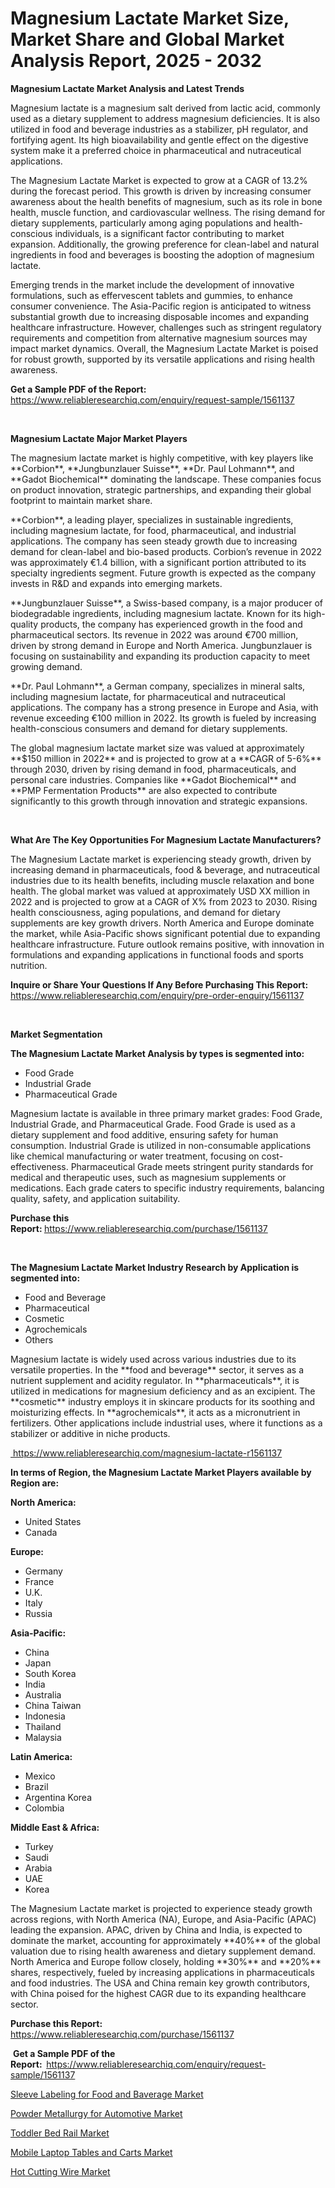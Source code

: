 <p><h1>Magnesium Lactate Market Size, Market Share and Global Market Analysis Report, 2025 - 2032</h1></p><p><strong>Magnesium Lactate Market Analysis and Latest Trends</strong></p>
<p><p>Magnesium lactate is a magnesium salt derived from lactic acid, commonly used as a dietary supplement to address magnesium deficiencies. It is also utilized in food and beverage industries as a stabilizer, pH regulator, and fortifying agent. Its high bioavailability and gentle effect on the digestive system make it a preferred choice in pharmaceutical and nutraceutical applications.</p><p>The Magnesium Lactate Market is expected to grow at a CAGR of 13.2% during the forecast period. This growth is driven by increasing consumer awareness about the health benefits of magnesium, such as its role in bone health, muscle function, and cardiovascular wellness. The rising demand for dietary supplements, particularly among aging populations and health-conscious individuals, is a significant factor contributing to market expansion. Additionally, the growing preference for clean-label and natural ingredients in food and beverages is boosting the adoption of magnesium lactate.</p><p>Emerging trends in the market include the development of innovative formulations, such as effervescent tablets and gummies, to enhance consumer convenience. The Asia-Pacific region is anticipated to witness substantial growth due to increasing disposable incomes and expanding healthcare infrastructure. However, challenges such as stringent regulatory requirements and competition from alternative magnesium sources may impact market dynamics. Overall, the Magnesium Lactate Market is poised for robust growth, supported by its versatile applications and rising health awareness.</p></p>
<p><strong>Get a Sample PDF of the Report:&nbsp;</strong> <a href="https://www.reliableresearchiq.com/enquiry/request-sample/1561137?utm_campaign=2244&utm_medium=2&utm_source=Github&utm_content=ia&utm_term=25012025&utm_id=magnesium-lactate">https://www.reliableresearchiq.com/enquiry/request-sample/1561137</a></p>
<p>&nbsp;</p>
<p><strong>Magnesium Lactate Major Market Players</strong></p>
<p><p>The magnesium lactate market is highly competitive, with key players like **Corbion**, **Jungbunzlauer Suisse**, **Dr. Paul Lohmann**, and **Gadot Biochemical** dominating the landscape. These companies focus on product innovation, strategic partnerships, and expanding their global footprint to maintain market share.</p><p>**Corbion**, a leading player, specializes in sustainable ingredients, including magnesium lactate, for food, pharmaceutical, and industrial applications. The company has seen steady growth due to increasing demand for clean-label and bio-based products. Corbion’s revenue in 2022 was approximately €1.4 billion, with a significant portion attributed to its specialty ingredients segment. Future growth is expected as the company invests in R&D and expands into emerging markets.</p><p>**Jungbunzlauer Suisse**, a Swiss-based company, is a major producer of biodegradable ingredients, including magnesium lactate. Known for its high-quality products, the company has experienced growth in the food and pharmaceutical sectors. Its revenue in 2022 was around €700 million, driven by strong demand in Europe and North America. Jungbunzlauer is focusing on sustainability and expanding its production capacity to meet growing demand.</p><p>**Dr. Paul Lohmann**, a German company, specializes in mineral salts, including magnesium lactate, for pharmaceutical and nutraceutical applications. The company has a strong presence in Europe and Asia, with revenue exceeding €100 million in 2022. Its growth is fueled by increasing health-conscious consumers and demand for dietary supplements.</p><p>The global magnesium lactate market size was valued at approximately **$150 million in 2022** and is projected to grow at a **CAGR of 5-6%** through 2030, driven by rising demand in food, pharmaceuticals, and personal care industries. Companies like **Gadot Biochemical** and **PMP Fermentation Products** are also expected to contribute significantly to this growth through innovation and strategic expansions.</p></p>
<p>&nbsp;</p>
<p><strong>What Are The Key Opportunities For Magnesium Lactate Manufacturers?</strong></p>
<p><p>The Magnesium Lactate market is experiencing steady growth, driven by increasing demand in pharmaceuticals, food & beverage, and nutraceutical industries due to its health benefits, including muscle relaxation and bone health. The global market was valued at approximately USD XX million in 2022 and is projected to grow at a CAGR of X% from 2023 to 2030. Rising health consciousness, aging populations, and demand for dietary supplements are key growth drivers. North America and Europe dominate the market, while Asia-Pacific shows significant potential due to expanding healthcare infrastructure. Future outlook remains positive, with innovation in formulations and expanding applications in functional foods and sports nutrition.</p></p>
<p><strong>Inquire or Share Your Questions If Any Before Purchasing This Report:</strong> <a href="https://www.reliableresearchiq.com/enquiry/pre-order-enquiry/1561137?utm_campaign=2244&utm_medium=2&utm_source=Github&utm_content=ia&utm_term=25012025&utm_id=magnesium-lactate">https://www.reliableresearchiq.com/enquiry/pre-order-enquiry/1561137</a></p>
<p>&nbsp;</p>
<p><strong>Market Segmentation</strong></p>
<p><strong>The Magnesium Lactate Market Analysis by types is segmented into:</strong></p>
<p><ul><li>Food Grade</li><li>Industrial Grade</li><li>Pharmaceutical Grade</li></ul></p>
<p><p>Magnesium lactate is available in three primary market grades: Food Grade, Industrial Grade, and Pharmaceutical Grade. Food Grade is used as a dietary supplement and food additive, ensuring safety for human consumption. Industrial Grade is utilized in non-consumable applications like chemical manufacturing or water treatment, focusing on cost-effectiveness. Pharmaceutical Grade meets stringent purity standards for medical and therapeutic uses, such as magnesium supplements or medications. Each grade caters to specific industry requirements, balancing quality, safety, and application suitability.</p></p>
<p><strong>Purchase this Report:&nbsp;</strong><a href="https://www.reliableresearchiq.com/purchase/1561137?utm_campaign=2244&utm_medium=2&utm_source=Github&utm_content=ia&utm_term=25012025&utm_id=magnesium-lactate">https://www.reliableresearchiq.com/purchase/1561137</a></p>
<p>&nbsp;</p>
<p><strong>The Magnesium Lactate Market Industry Research by Application is segmented into:</strong></p>
<p><ul><li>Food and Beverage</li><li>Pharmaceutical</li><li>Cosmetic</li><li>Agrochemicals</li><li>Others</li></ul></p>
<p><p>Magnesium lactate is widely used across various industries due to its versatile properties. In the **food and beverage** sector, it serves as a nutrient supplement and acidity regulator. In **pharmaceuticals**, it is utilized in medications for magnesium deficiency and as an excipient. The **cosmetic** industry employs it in skincare products for its soothing and moisturizing effects. In **agrochemicals**, it acts as a micronutrient in fertilizers. Other applications include industrial uses, where it functions as a stabilizer or additive in niche products.</p></p>
<p><a href="https://www.reliableresearchiq.com/magnesium-lactate-r1561137?utm_campaign=2244&utm_medium=2&utm_source=Github&utm_content=ia&utm_term=25012025&utm_id=magnesium-lactate">&nbsp;https://www.reliableresearchiq.com/magnesium-lactate-r1561137</a></p>
<p><strong>In terms of Region, the Magnesium Lactate Market Players available by Region are:</strong></p>
<p>
    <p> <strong> North America: </strong>
        <ul>
            <li>United States</li>
            <li>Canada</li>
        </ul>
        </p> 
    <p> <strong> Europe: </strong>
        <ul>
            <li>Germany</li>
            <li>France</li>
            <li>U.K.</li>
            <li>Italy</li>
            <li>Russia</li>
        </ul>
        </p> 
    <p> <strong> Asia-Pacific: </strong>
        <ul>
            <li>China</li>
            <li>Japan</li>
            <li>South Korea</li>
            <li>India</li>
            <li>Australia</li>
            <li>China Taiwan</li>
            <li>Indonesia</li>
            <li>Thailand</li>
            <li>Malaysia</li>
        </ul>
        </p> 
    <p> <strong> Latin America: </strong>
        <ul>
            <li>Mexico</li>
            <li>Brazil</li>
            <li>Argentina Korea</li>
            <li>Colombia</li>
        </ul>
        </p> 
    <p> <strong> Middle East & Africa: </strong>
        <ul>
            <li>Turkey</li>
            <li>Saudi</li>
            <li>Arabia</li>
            <li>UAE</li>
            <li>Korea</li>
        </ul>
    </p>
    </p>
<p><p>The Magnesium Lactate market is projected to experience steady growth across regions, with North America (NA), Europe, and Asia-Pacific (APAC) leading the expansion. APAC, driven by China and India, is expected to dominate the market, accounting for approximately **40%** of the global valuation due to rising health awareness and dietary supplement demand. North America and Europe follow closely, holding **30%** and **20%** shares, respectively, fueled by increasing applications in pharmaceuticals and food industries. The USA and China remain key growth contributors, with China poised for the highest CAGR due to its expanding healthcare sector.</p></p>
<p><strong>Purchase this Report: </strong><a href="https://www.reliableresearchiq.com/purchase/1561137?utm_campaign=2244&utm_medium=2&utm_source=Github&utm_content=ia&utm_term=25012025&utm_id=magnesium-lactate">https://www.reliableresearchiq.com/purchase/1561137</a></p>
<p>&nbsp;<strong>Get a Sample PDF of the Report:&nbsp;&nbsp;</strong><a href="https://www.reliableresearchiq.com/enquiry/request-sample/1561137?utm_campaign=2244&utm_medium=2&utm_source=Github&utm_content=ia&utm_term=25012025&utm_id=magnesium-lactate">https://www.reliableresearchiq.com/enquiry/request-sample/1561137</a></p>
<p><strong></strong></p>
<p><p><a href="https://www.linkedin.com/pulse/sleeve-labeling-food-baverage-market-size-growth-trends-statistics-8kn3c?utm_campaign=2244&utm_medium=2&utm_source=Github&utm_content=ia&utm_term=25012025&utm_id=magnesium-lactate">Sleeve Labeling for Food and Baverage Market</a></p><p><a href="https://www.linkedin.com/pulse/powder-metallurgy-automotive-market-size-value-report-growth-2a9tf?utm_campaign=2244&utm_medium=2&utm_source=Github&utm_content=ia&utm_term=25012025&utm_id=magnesium-lactate">Powder Metallurgy for Automotive Market</a></p><p><a href="https://www.linkedin.com/pulse/toddler-bed-rail-market-growth-analysis-2025-2032-trends-ja9gf?utm_campaign=2244&utm_medium=2&utm_source=Github&utm_content=ia&utm_term=25012025&utm_id=magnesium-lactate">Toddler Bed Rail Market</a></p><p><a href="https://www.linkedin.com/pulse/impressive-growth-mobile-laptop-tables-carts-market-cagr-123-7yhcc?utm_campaign=2244&utm_medium=2&utm_source=Github&utm_content=ia&utm_term=25012025&utm_id=magnesium-lactate">Mobile Laptop Tables and Carts Market</a></p><p><a href="https://www.linkedin.com/pulse/hot-cutting-wire-market-outlook-2025-2032-company-profiles-geographic-hf6hf?utm_campaign=2244&utm_medium=2&utm_source=Github&utm_content=ia&utm_term=25012025&utm_id=magnesium-lactate">Hot Cutting Wire Market</a></p></p>